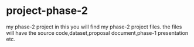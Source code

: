 # project-phase-2
my phase-2 project
in this you will find my phase-2 project files.
the files will have the source code,dataset,proposal document,phase-1 presentation etc.

